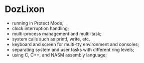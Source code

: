 # DozLixon
* running in Protect Mode;
* clock interruption handling;
* multi-process management and multi-task;
* system calls such as printf, write, etc.
* keyboard and screen for multi-tty environment and consoles;
* separating system and user tasks with different ring levels;
* using C, C++, and NASM assembly language;
